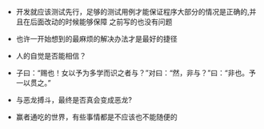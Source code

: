 + 开发就应该测试先行，足够的测试用例才能保证程序大部分的情况是正确的,并且在后面改动的时候能够保障
之前写的也没有问题

+ 也许一开始想到的最麻烦的解决办法才是最好的捷径

+ 人的自觉是否能相信？

+ 子曰：“赐也！女以予为多学而识之者与？”对曰：“然，非与？”曰：“非也。予一以贯之。”

+ 与恶龙搏斗，最终是否真会变成恶龙?

+ 赢者通吃的世界，有些事情都是不应该也不能随便的